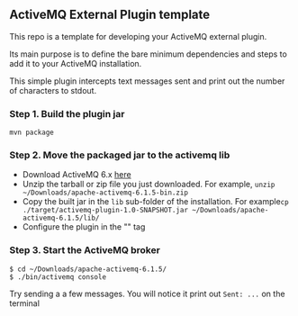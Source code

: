 ## ActiveMQ External Plugin template
This repo is a template for developing your ActiveMQ external plugin. 

Its main purpose is to define the bare minimum dependencies and steps to add it to your ActiveMQ installation.

This simple plugin intercepts text messages sent and print out the number of characters to stdout.


### Step 1. Build the plugin jar

```shell
mvn package
```

### Step 2. Move the packaged jar to the activemq lib
- Download ActiveMQ 6.x [here](https://activemq.apache.org/components/classic/download/)
- Unzip the tarball or zip file you just downloaded. For example, `unzip ~/Downloads/apache-activemq-6.1.5-bin.zip`
- Copy the built jar in the `lib` sub-folder of the installation. For example`cp ./target/activemq-plugin-1.0-SNAPSHOT.jar ~/Downloads/apache-activemq-6.1.5/lib/`
- Configure the plugin in the "<plugins>" tag

### Step 3. Start the ActiveMQ broker
```shell
$ cd ~/Downloads/apache-activemq-6.1.5/
$ ./bin/activemq console 
```

Try sending a a few messages. You will notice it print out `Sent: ...` on the terminal
